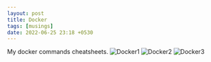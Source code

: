 ```yaml
---
layout: post
title: Docker
tags: [musings]
date: 2022-06-25 23:18 +0530
---
```

My docker commands cheatsheets. 
![Docker1](/Docker1.jpg)
![Docker2](/Docker2.jpg)
![Docker3](/Docker3.jpg)
